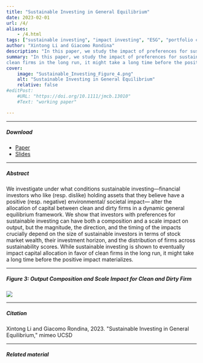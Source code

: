 ```yaml
---
title: "Sustainable Investing in General Equilibrium" 
date: 2023-02-01
url: /4/
aliases: 
    - /4.html
tags: ["sustainable investing", "impact investing", "ESG", "portfolio choice"]
author: "Xintong Li and Giacomo Rondina"
description: "In this paper, we study the impact of preferences for sustainable investing on the scale and composition of capital allocation across firms." 
summary: "In this paper, we study the impact of preferences for sustainable investing on the scale and composition of capital allocation across firms. While sustainable investing is shown to impact capital allocation in favor of
clean firms in the long run, it might take a long time before the positive impact materializes." 
cover:
    image: "Sustainable_Investing_Figure_4.png"
    alt: "Sustainable Investing in General Equilibrium"
    relative: false
#editPost:
    #URL: "https://doi.org/10.1111/jmcb.13010"
    #Text: "working paper"

---
```


---

##### Download

+ [Paper](/static/Sustainable_Investing.pdf)
+ [Slides](/static/SIGE_slides.pdf)
---

##### Abstract

We investigate under what conditions sustainable investing—financial investors who like (resp. dislike) holding assets that they believe have a positive (resp. negative) environmental/ societal impact— alter the allocation of capital between clean and dirty firms in a dynamic general equilibrium framework. We show that investors with preferences for sustainable investing can have both a composition and a scale impact on output, but the magnitude, the direction, and the timing of the impacts crucially depend on the size of sustainable investors in terms of stock market wealth, their investment horizon, and the distribution of firms across sustainability scores. While sustainable investing is shown to eventually impact capital allocation in favor of clean firms in the long run, it might take a long time before the positive impact materializes.

---

##### Figure 3: Output Composition and Scale Impact for Clean and Dirty Firm

![](/static/Sustainable_Investing_Figure_3.png)

---

##### Citation

Xintong Li and Giacomo Rondina, 2023. "Sustainable Investing in General Equilibrium," mimeo UCSD

---

##### Related material


